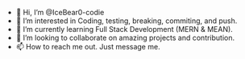 - 👋 Hi, I’m @IceBear0-codie
- 👀 I’m interested in Coding, testing, breaking, commiting, and push. 
- 🌱 I’m currently learning Full Stack Development (MERN & MEAN). 
- 💞️ I’m looking to collaborate on amazing projects and contribution.
- 📫 How to reach me out. Just message me.

<!---
IceBear0-codie/IceBear0-codie is a ✨ special ✨ repository because its `README.md` (this file) appears on your GitHub profile.
You can click the Preview link to take a look at your changes.
--->
